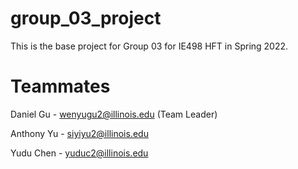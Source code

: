 # group_03_project

This is the base project for Group 03 for IE498 HFT in Spring 2022.

# Teammates
Daniel Gu - wenyugu2@illinois.edu (Team Leader)

Anthony Yu - siyiyu2@illinois.edu

Yudu Chen - yuduc2@illinois.edu
